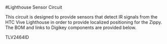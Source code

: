 #Lighthouse Sensor Circuit

This circuit is designed to provide sensors that detect IR signals from the HTC Vive Lighthouse in order to provide localized positioning for the Zippy. The BOM and links to Digikey components are provided below.

TLV2464ID
